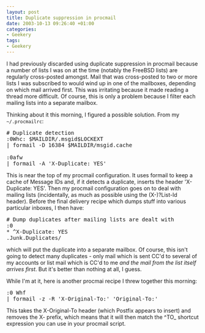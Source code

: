 ```yaml
---
layout: post
title: Duplicate suppression in procmail
date: 2003-10-13 09:26:40 +01:00
categories:
- Geekery
tags:
- Geekery
---
```

<p>I had previously discarded using duplicate suppression in procmail because a number of lists I was on at the time (notably the FreeBSD lists) are regularly cross-posted amongst.  Mail that was cross-posted to two or more lists I was subscribed to would wind up in one of the mailboxes, depending on which mail arrived first.  This was irritating because it made reading a thread more difficult.  Of course, this is only a problem because I filter each mailing lists into a separate mailbox.</p>

<p>Thinking about it this morning, I figured a possible solution.  From my <code>~/.procmailrc</code>:</p>

<pre># Duplicate detection
:0Whc: $MAILDIR/.msgid$LOCKEXT
| formail -D 16384 $MAILDIR/msgid.cache

:0afw
| formail -A 'X-Duplicate: YES'</pre>

<p>This is near the top of my procmail configuration.  It uses formail to keep a cache of Message IDs and, if it detects a duplicate, inserts the header 'X-Duplicate: YES'.  Then my procmail configuration goes on to deal with mailing lists (incidentally, as much as possible using the (X-)?List-Id header).  Before the final delivery recipe which dumps stuff into various particular inboxes, I then have:</p>

<pre># Dump duplicates after mailing lists are dealt with
:0
* ^X-Duplicate: YES
.Junk.Duplicates/</pre>

<p>which will put the duplicate into a separate mailbox.  Of course, this isn't going to detect many duplicates - only mail which is sent CC'd to several of my accounts or list mail which is CC'd to me <em>and the mail from the list itself arrives first</em>.  But it's better than nothing at all, I guess.</p>

<p>While I'm at it, here is another procmai recipe I threw together this morning:</p>

<pre>:0 Whf
| formail -z -R 'X-Original-To:' 'Original-To:'</pre>

<p>This takes the X-Original-To header (which Postfix appears to insert) and removes the X- prefix, which means that it will then match the ^TO_ shortcut expression you can use in your procmail script.</p>
